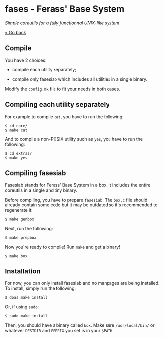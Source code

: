 # fases - Ferass' Base System

*Simple coreutils for a fully functionnal UNIX-like system*

[« Go back](/README.md)

## Compile

You have 2 choices:

- compile each utility separately;

- compile only fasesiab which includes all utilities in a single binary.

Modify the `config.mk` file to fit your needs in both cases.

## Compiling each utility separately

For example to compile `cat`, you have to run the following:

	$ cd core/
	$ make cat

And to compile a non-POSIX utility such as `yes`, you have to run the 
following:

	$ cd extras/
	$ make yes

## Compiling fasesiab

Fasesiab stands for Ferass' Base System in a box. It includes the entire 
coreutils in a single and tiny binary.

Before compiling, you have to prepare `fasesiab`.
The `box.c` file should already contain some code but it may be outdated 
so it's recommended to regenerate it:

	$ make genbox

Next, run the following:

	$ make prepbox

Now you're ready to compile! Run `make` and get a binary!

	$ make box

## Installation

For now, you can only install fasesiab and no manpages are being installed. 
To install, simply run the following:

	$ doas make install

Or, if using `sudo`:

	$ sudo make install

Then, you should have a binary called `box`. Make sure `/usr/local/bin/` or 
whatever `DESTDIR` and `PREFIX` you set is in your `$PATH`.

